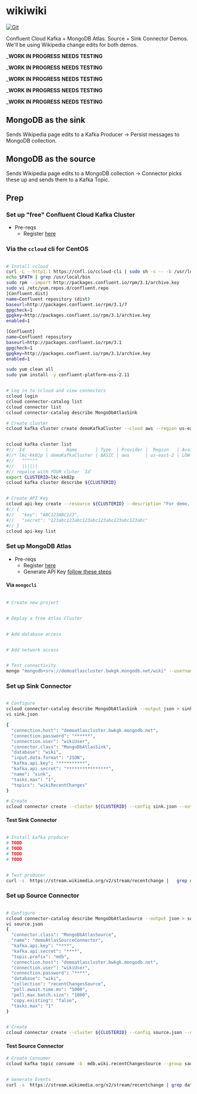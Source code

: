 # wikiwiki

[![Git](https://app.soluble.cloud/api/v1/public/badges/f7e515e1-ba98-44a4-b4a7-ba5b987825aa.svg?orgId=679096383598)](https://app.soluble.cloud/repos/details/github.com/desteves/wikiwiki?orgId=679096383598)  

Confluent Cloud Kafka + MongoDB Atlas. Source + Sink Connector Demos.
We'll be using  Wikipedia change edits for both demos.


___WORK IN PROGRESS__ __NEEDS TESTING__

___WORK IN PROGRESS__ __NEEDS TESTING__

___WORK IN PROGRESS__ __NEEDS TESTING__

___WORK IN PROGRESS__ __NEEDS TESTING__

___WORK IN PROGRESS__ __NEEDS TESTING__


## MongoDB as the sink

Sends Wikipedia page edits to a Kafka Producer -> Persist messages to MongoDB collection.

## MongoDB as the source

Sends Wikipedia page edits to a MongoDB collection -> Connector picks these up and sends them to a Kafka Topic.

## Prep

### Set up "free" Confluent Cloud Kafka Cluster

- Pre-reqs
  - Register [here](https://confluent.cloud/signup)

### Via the `ccloud` cli for CentOS

```bash

# Install ccloud
curl -L --http1.1 https://cnfl.io/ccloud-cli | sudo sh -s -- -b /usr/local/bin
echo $PATH | grep /usr/local/bin
sudo rpm --import http://packages.confluent.io/rpm/3.1/archive.key
sudo vi /etc/yum.repos.d/confluent.repo
[Confluent.dist]
name=Confluent repository (dist)
baseurl=http://packages.confluent.io/rpm/3.1/7
gpgcheck=1
gpgkey=http://packages.confluent.io/rpm/3.1/archive.key
enabled=1

[Confluent]
name=Confluent repository
baseurl=http://packages.confluent.io/rpm/3.1
gpgcheck=1
gpgkey=http://packages.confluent.io/rpm/3.1/archive.key
enabled=1

sudo yum clean all
sudo yum install -y confluent-platform-oss-2.11


# Log in to ccloud and view connectors
ccloud login
ccloud connector-catalog list
ccloud connector list
ccloud connector-catalog describe MongoDbAtlasSink 

# Create cluster
ccloud kafka cluster create demoKafkaCluster --cloud aws --region us-east-2 --availability single-zone --type basic  --output  json -vvvv


ccloud kafka cluster list
#//  Id        |       Name       | Type  | Provider |  Region   | Availability | Sta     
#//* lkc-kk02p | demoKafkaCluster | BASIC | aws      | us-east-2 | LOW          | UP 
#//   ^^^^^^
#//   ||||||
#// repalce with YOUR cluter `Id`
export CLUSTERID=lkc-kk02p
ccloud kafka cluster describe ${CLUSTERID}


# Create API Key
ccloud api-key create --resource ${CLUSTERID} --description "For demo, delete afterwards" --output json -vvvv
#// {
#//   "key": "ABC123ABC123",
#//   "secret": "123abc123abc123abc123abc123abc123abc"
#// }
ccloud api-key list 

```

### Set up MongoDB Atlas

- Pre-reqs
  - Register [here](https://account.mongodb.com/account/register)
  - Generate API Key [follow these steps](https://docs.atlas.mongodb.com/configure-api-access/)

#### Via `mongocli`

```bash

# Create new project


# Deploy a free Atlas Cluster


# Add database access


# Add network access


# Test connectivity
mongo "mongodb+srv://demoatlascluster.bwkgk.mongodb.net/wiki" --username wikiUser`
```

### Set up Sink Connector

```bash

# Configure
ccloud connector-catalog describe MongoDbAtlasSink --output json > sink.json
vi sink.json

{
  "connection.host": "demoatlascluster.bwkgk.mongodb.net",
  "connection.password": "******",
  "connection.user": "wikiUser",
  "connector.class": "MongoDbAtlasSink",
  "database": "wiki",
  "input.data.format": "JSON",
  "kafka.api.key": "**********",
  "kafka.api.secret": "****************",
  "name": "sink",
  "tasks.max": "1",
  "topics": "wikiRecentChanges"
}

# Create
ccloud connector create --cluster ${CLUSTERID} --config sink.json --output json -vvvv
```

#### Test Sink Connector

```bash

# Install kafka producer
# TODO
# TODO
# TODO
# TODO


# Test producer
curl -s  https://stream.wikimedia.org/v2/stream/recentchange |   grep data |  sed 's/^data: //g' |  jq -rc 'with_entries(if .key == "$schema" then .key = "schema" else . end)' | kafka-console-producer --broker-list pkc-ep9mm.us-east-2.aws.confluent.cloud:9092 --producer.config config.properties --topic wikiRecentChanges
```

### Set up Source Connector

```bash

# Configure
ccloud connector-catalog describe MongoDbAtlasSource --output json > source.json
vi source.json
{
  "connector.class": "MongoDbAtlasSource",
  "name": "demoAtlasSourceConnector",
  "kafka.api.key": "****",
  "kafka.api.secret": "****",
  "topic.prefix": "mdb",
  "connection.host": "demoatlascluster.bwkgk.mongodb.net",
  "connection.user": "wikiUser",
  "connection.password": "****",
  "database": "wiki",
  "collection": "recentChangesSource",
  "poll.await.time.ms": "5000",
  "poll.max.batch.size": "1000",
  "copy.existing": "false",
  "tasks.max": "1"
}


# Create
ccloud connector create --cluster ${CLUSTERID} --config source.json --output json -vvvv

```

#### Test Source Connector

```bash
# Create Consumer
ccloud kafka topic consume -b  mdb.wiki.recentChangesSource --group sauceGroup


# Generate Events
curl -s  https://stream.wikimedia.org/v2/stream/recentchange | grep data |  sed 's/^data: //g' |  jq 'with_entries(if .key == "$schema" then .key = "schema" else . end)' | mongoimport --quiet --host atlas-nn787r-shard-0/demoatlascluster-shard-00-00.bwkgk.mongodb.net:27017,demoatlascluster-shard-00-01.bwkgk.mongodb.net:27017,demoatlascluster-shard-00-02.bwkgk.mongodb.net:27017 --ssl --username wikiUser --password YOURPASSWORDK --authenticationDatabase admin --db wiki --collection recentChangesSource --type json
```
